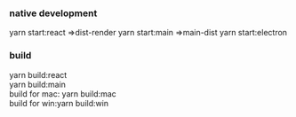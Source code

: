### native development

yarn start:react =>dist-render
yarn start:main =>main-dist
yarn start:electron

### build

yarn build:react  
yarn build:main  
build for mac: yarn build:mac  
build for win:yarn build:win
